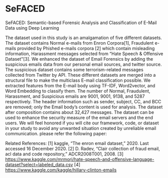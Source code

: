 # SeFACED
SeFACED: Semantic-based Forensic Analysis and Classification of E-Mail Data using Deep Learning

The dataset used in this study is an amalgamation of five different datasets. The dataset contains Normal e-mails from Enron Corpora[1], Fraudulent e-mails provided by Phished
e-mails corpora [2] which contain misleading information, Harassment messages selected from “Hate Speech & Offensive Dataset"[3]. We enhanced the dataset of Email Forensics by  adding the suspicious emails data from our personal email sources, and twitter source. The suspicious dataset contains some terrorism-related messages collected from Twitter by API. These different datasets are merged into a structural file to make the multiclass E-mail classification possible. We extracted features from the E-mail body using TF-IDF, Word2vector, and Word Embedding to classify them. The number of Normal, Fraudulent, Harassment, and Suspicious emails are 9001, 9001, 9138, and 5287 respectively. The header information such as sender, subject, CC, and BCC are removed; only the Email body’s content is used for analysis. The dataset after composition contains about 32,427 messages. 
The dataset can be used to enhance the security measure of the email servers and the end users. We will feel honored if you will cite our framework, code, or dataset in your study to avoid any unwanted situation created by unreliable email communication. 
please refer the following paper: 



Related References:
[1] kaggle, “The enron email dataset,” 2020. Last accessed 16 December 2020.
[2] D. Radev, “Clair collection of fraud email, acl data and code repository,” ADCR2008T001, 2008.
[3] https://www.kaggle.com/mrmorj/hate-speech-and-offensive-language-dataset?select=labeled_data.csv
[4] https://www.kaggle.com/kaggle/hillary-clinton-emails

